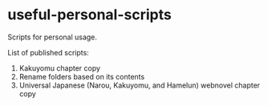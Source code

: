 # useful-personal-scripts
 Scripts for personal usage.

List of published scripts:
1. Kakuyomu chapter copy
2. Rename folders based on its contents
3. Universal Japanese (Narou, Kakuyomu, and Hamelun) webnovel chapter copy
